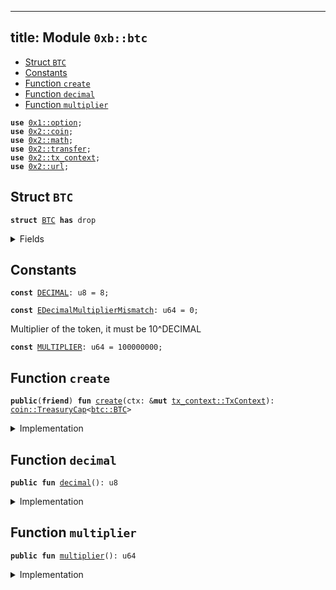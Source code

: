 
---
title: Module `0xb::btc`
---



-  [Struct `BTC`](#0xb_btc_BTC)
-  [Constants](#@Constants_0)
-  [Function `create`](#0xb_btc_create)
-  [Function `decimal`](#0xb_btc_decimal)
-  [Function `multiplier`](#0xb_btc_multiplier)


<pre><code><b>use</b> <a href="../move-stdlib/option.md#0x1_option">0x1::option</a>;
<b>use</b> <a href="../sui-framework/coin.md#0x2_coin">0x2::coin</a>;
<b>use</b> <a href="../sui-framework/math.md#0x2_math">0x2::math</a>;
<b>use</b> <a href="../sui-framework/transfer.md#0x2_transfer">0x2::transfer</a>;
<b>use</b> <a href="../sui-framework/tx_context.md#0x2_tx_context">0x2::tx_context</a>;
<b>use</b> <a href="../sui-framework/url.md#0x2_url">0x2::url</a>;
</code></pre>



<a name="0xb_btc_BTC"></a>

## Struct `BTC`



<pre><code><b>struct</b> <a href="btc.md#0xb_btc_BTC">BTC</a> <b>has</b> drop
</code></pre>



<details>
<summary>Fields</summary>


<dl>
<dt>
<code>dummy_field: bool</code>
</dt>
<dd>

</dd>
</dl>


</details>

<a name="@Constants_0"></a>

## Constants


<a name="0xb_btc_DECIMAL"></a>



<pre><code><b>const</b> <a href="btc.md#0xb_btc_DECIMAL">DECIMAL</a>: u8 = 8;
</code></pre>



<a name="0xb_btc_EDecimalMultiplierMismatch"></a>



<pre><code><b>const</b> <a href="btc.md#0xb_btc_EDecimalMultiplierMismatch">EDecimalMultiplierMismatch</a>: u64 = 0;
</code></pre>



<a name="0xb_btc_MULTIPLIER"></a>

Multiplier of the token, it must be 10^DECIMAL


<pre><code><b>const</b> <a href="btc.md#0xb_btc_MULTIPLIER">MULTIPLIER</a>: u64 = 100000000;
</code></pre>



<a name="0xb_btc_create"></a>

## Function `create`



<pre><code><b>public</b>(<b>friend</b>) <b>fun</b> <a href="btc.md#0xb_btc_create">create</a>(ctx: &<b>mut</b> <a href="../sui-framework/tx_context.md#0x2_tx_context_TxContext">tx_context::TxContext</a>): <a href="../sui-framework/coin.md#0x2_coin_TreasuryCap">coin::TreasuryCap</a>&lt;<a href="btc.md#0xb_btc_BTC">btc::BTC</a>&gt;
</code></pre>



<details>
<summary>Implementation</summary>


<pre><code><b>public</b>(package) <b>fun</b> <a href="btc.md#0xb_btc_create">create</a>(ctx: &<b>mut</b> TxContext): TreasuryCap&lt;<a href="btc.md#0xb_btc_BTC">BTC</a>&gt; {
    <b>assert</b>!(<a href="btc.md#0xb_btc_MULTIPLIER">MULTIPLIER</a> == pow(10, <a href="btc.md#0xb_btc_DECIMAL">DECIMAL</a>), <a href="btc.md#0xb_btc_EDecimalMultiplierMismatch">EDecimalMultiplierMismatch</a>);
    <b>let</b> (treasury_cap, metadata) = <a href="../sui-framework/coin.md#0x2_coin_create_currency">coin::create_currency</a>(
        <a href="btc.md#0xb_btc_BTC">BTC</a> {},
        <a href="btc.md#0xb_btc_DECIMAL">DECIMAL</a>,
        b"<a href="btc.md#0xb_btc_BTC">BTC</a>",
        b"Bitcoin",
        b"Bridged Bitcoin token",
        <a href="../move-stdlib/option.md#0x1_option_none">option::none</a>(),
        ctx
    );
    <a href="../sui-framework/transfer.md#0x2_transfer_public_freeze_object">transfer::public_freeze_object</a>(metadata);
    treasury_cap
}
</code></pre>



</details>

<a name="0xb_btc_decimal"></a>

## Function `decimal`



<pre><code><b>public</b> <b>fun</b> <a href="btc.md#0xb_btc_decimal">decimal</a>(): u8
</code></pre>



<details>
<summary>Implementation</summary>


<pre><code><b>public</b> <b>fun</b> <a href="btc.md#0xb_btc_decimal">decimal</a>(): u8 {
    <a href="btc.md#0xb_btc_DECIMAL">DECIMAL</a>
}
</code></pre>



</details>

<a name="0xb_btc_multiplier"></a>

## Function `multiplier`



<pre><code><b>public</b> <b>fun</b> <a href="btc.md#0xb_btc_multiplier">multiplier</a>(): u64
</code></pre>



<details>
<summary>Implementation</summary>


<pre><code><b>public</b> <b>fun</b> <a href="btc.md#0xb_btc_multiplier">multiplier</a>(): u64 {
    <a href="btc.md#0xb_btc_MULTIPLIER">MULTIPLIER</a>
}
</code></pre>



</details>
